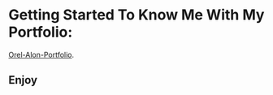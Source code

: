 # Getting Started To Know Me With My Portfolio:

[Orel-Alon-Portfolio](https://orel-alon-portfolio.netlify.app/).

## Enjoy
